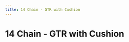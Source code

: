 ```yaml
---
title: 14 Chain - GTR with Cushion
---
```

<ClientOnly><AssetLoader :reloadOnce="true" />
# 14 Chain - GTR with Cushion

<br><br><GameSlides :jsonFileToLoad="'gtr/14chain_gtr_cushion_nov2.json'" :useRandomSeed="false" :useManualData="false" :replay="true"></GameSlides>

</ClientOnly>
